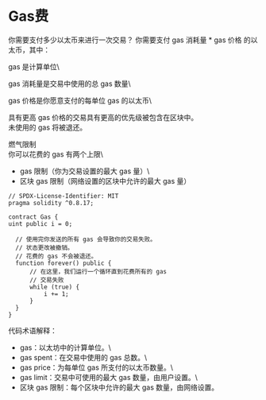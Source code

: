 # Gas费

你需要支付多少以太币来进行一次交易？
你需要支付 gas 消耗量 * gas 价格 的以太币，其中：

gas 是计算单位\

gas 消耗量是交易中使用的总 gas 数量\

gas 价格是你愿意支付的每单位 gas 的以太币\

具有更高 gas 价格的交易具有更高的优先级被包含在区块中。\
未使用的 gas 将被退还。

燃气限制\
你可以花费的 gas 有两个上限\
- gas 限制（你为交易设置的最大 gas 量）\
- 区块 gas 限制（网络设置的区块中允许的最大 gas 量）

```solidity
// SPDX-License-Identifier: MIT
pragma solidity ^0.8.17;

contract Gas {
uint public i = 0;

  // 使用完你发送的所有 gas 会导致你的交易失败。
  // 状态更改被撤销。
  // 花费的 gas 不会被退还。
  function forever() public {
      // 在这里，我们运行一个循环直到花费所有的 gas
      // 交易失败
      while (true) {
          i += 1;
      }
  }
}
```
代码术语解释：

- gas：以太坊中的计算单位。\
- gas spent：在交易中使用的 gas 总数。\
- gas price：为每单位 gas 所支付的以太币数量。\
- gas limit：交易中可使用的最大 gas 数量，由用户设置。\
- 区块 gas 限制：每个区块中允许的最大 gas 数量，由网络设置。

